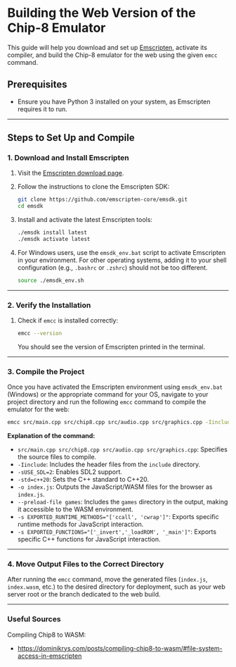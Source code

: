 # Building the Web Version of the Chip-8 Emulator

This guide will help you download and set up [Emscripten](https://emscripten.org/), activate its compiler, and build the Chip-8 emulator for the web using the given `emcc` command.

## Prerequisites

- Ensure you have Python 3 installed on your system, as Emscripten requires it to run.

---

## Steps to Set Up and Compile

### 1. Download and Install Emscripten

1. Visit the [Emscripten download page](https://emscripten.org/docs/getting_started/downloads.html).
2. Follow the instructions to clone the Emscripten SDK:
   ```bash
   git clone https://github.com/emscripten-core/emsdk.git
   cd emsdk
   ```

3. Install and activate the latest Emscripten tools:
   ```bash
   ./emsdk install latest
   ./emsdk activate latest
   ```

4. For Windows users, use the `emsdk_env.bat` script to activate Emscripten in your environment. For other operating systems, adding it to your shell configuration (e.g., `.bashrc` or `.zshrc`) should not be too different.
   ```bash
   source ./emsdk_env.sh
   ```

---

### 2. Verify the Installation

1. Check if `emcc` is installed correctly:
   ```bash
   emcc --version
   ```
   You should see the version of Emscripten printed in the terminal.

---

### 3. Compile the Project

Once you have activated the Emscripten environment using `emsdk_env.bat` (Windows) or the appropriate command for your OS, navigate to your project directory and run the following `emcc` command to compile the emulator for the web:

```bash
emcc src/main.cpp src/chip8.cpp src/audio.cpp src/graphics.cpp -Iinclude -sUSE_SDL=2 -std=c++20 -o index.js --preload-file games -s EXPORTED_RUNTIME_METHODS="['ccall', 'cwrap']" -s EXPORTED_FUNCTIONS="['_invert','_loadROM', '_main']"
```

**Explanation of the command:**
- `src/main.cpp src/chip8.cpp src/audio.cpp src/graphics.cpp`: Specifies the source files to compile.
- `-Iinclude`: Includes the header files from the `include` directory.
- `-sUSE_SDL=2`: Enables SDL2 support.
- `-std=c++20`: Sets the C++ standard to C++20.
- `-o index.js`: Outputs the JavaScript/WASM files for the browser as `index.js`.
- `--preload-file games`: Includes the `games` directory in the output, making it accessible to the WASM environment.
- `-s EXPORTED_RUNTIME_METHODS="['ccall', 'cwrap']"`: Exports specific runtime methods for JavaScript interaction.
- `-s EXPORTED_FUNCTIONS="['_invert','_loadROM', '_main']"`: Exports specific C++ functions for JavaScript interaction.

---

### 4. Move Output Files to the Correct Directory

After running the `emcc` command, move the generated files (`index.js`, `index.wasm`, etc.) to the desired directory for deployment, such as your web server root or the branch dedicated to the web build.

---

### Useful Sources
Compiling Chip8 to WASM:
- https://dominikrys.com/posts/compiling-chip8-to-wasm/#file-system-access-in-emscripten

